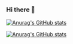 ### Hi there 👋

[![Anurag's GitHub stats](https://github-readme-stats.vercel.app/api?username=aryanr78)](https://github.com/anuraghazra/github-readme-stats)

[![Anurag's GitHub stats](https://github-readme-stats-9e4w-1q7im80xp-aryanr78.vercel.app/api?username=aryanr78)
](https://github.com/anuraghazra/github-readme-stats)

<!--
**aryanr78/aryanr78** is a ✨ _special_ ✨ repository because its `README.md` (this file) appears on your GitHub profile.

Here are some ideas to get you started:

- 🔭 I’m currently working on ...
- 🌱 I’m currently learning ...
- 👯 I’m looking to collaborate on ...
- 🤔 I’m looking for help with ...
- 💬 Ask me about ...
- 📫 How to reach me: ...
- 😄 Pronouns: ...
- ⚡ Fun fact: ...
-->
